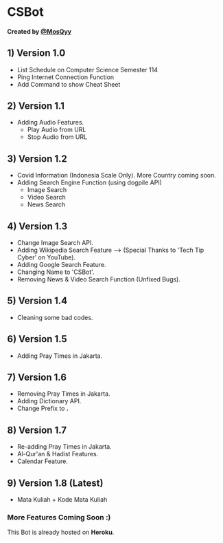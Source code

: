 # CSBot
#### Created by [@MosQyy](https://github.com/MosQyy)

## 1) **Version 1.0**
* List Schedule on Computer Science Semester 114
* Ping Internet Connection Function
* Add Command to show Cheat Sheet

## 2) **Version 1.1**
* Adding Audio Features.
    * Play Audio from URL
    * Stop Audio from URL

## 3) **Version 1.2**
* Covid Information (Indonesia Scale Only). More Country coming soon.
* Adding Search Engine Function (using dogpile API)
    * Image Search
    * Video Search
    * News Search

## 4) **Version 1.3**
* Change Image Search API.
* Adding Wikipedia Search Feature --> (Special Thanks to 'Tech Tip Cyber' on YouTube).
* Adding Google Search Feature.
* Changing Name to 'CSBot'.
* Removing News & Video Search Function (Unfixed Bugs).

## 5) **Version 1.4**
* Cleaning some bad codes.  

## 6) **Version 1.5**
* Adding Pray Times in Jakarta.

## 7) **Version 1.6**
* Removing Pray Times in Jakarta.
* Adding Dictionary API.
* Change Prefix to **.**

## 8) **Version 1.7**
* Re-adding Pray Times in Jakarta.
* Al-Qur'an & Hadist Features.
* Calendar Feature.

## 9) **Version 1.8 (Latest)**
* Mata Kuliah + Kode Mata Kuliah

### More Features Coming Soon :)

This Bot is already hosted on **Heroku**.